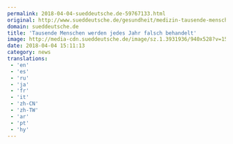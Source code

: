 ```yaml
---
permalink: 2018-04-04-sueddeutsche.de-59767133.html
original: http://www.sueddeutsche.de/gesundheit/medizin-tausende-menschen-werden-jedes-jahr-falsch-behandelt-1.3931335
domain: sueddeutsche.de
title: 'Tausende Menschen werden jedes Jahr falsch behandelt'
image: http://media-cdn.sueddeutsche.de/image/sz.1.3931936/940x528?v=1522853178
date: 2018-04-04 15:11:13
category: news
translations: 
 - 'en'
 - 'es'
 - 'ru'
 - 'ja'
 - 'fr'
 - 'it'
 - 'zh-CN'
 - 'zh-TW'
 - 'ar'
 - 'pt'
 - 'hy'
---
```


